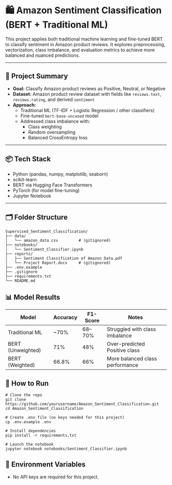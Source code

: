 # 🛍️ Amazon Sentiment Classification (BERT + Traditional ML)

This project applies both traditional machine learning and fine-tuned BERT to classify sentiment in Amazon product reviews. It explores preprocessing, vectorization, class imbalance, and evaluation metrics to achieve more balanced and nuanced predictions.

---

## 🧠 Project Summary

- **Goal:** Classify Amazon product reviews as Positive, Neutral, or Negative
- **Dataset:** Amazon product review dataset with fields like `reviews.text`, `reviews.rating`, and derived `sentiment`
- **Approach:**
  - Traditional ML (TF-IDF + Logistic Regression / other classifiers)
  - Fine-tuned `bert-base-uncased` model
  - Addressed class imbalance with:
    - Class weighting
    - Random oversampling
    - Balanced CrossEntropy loss

---

## 📦 Tech Stack

- Python (pandas, numpy, matplotlib, seaborn)
- scikit-learn
- BERT via Hugging Face Transformers
- PyTorch (for model fine-tuning)
- Jupyter Notebook

---

## 🗂️ Folder Structure

```
Supervised_Sentiment_Classification/
├── data/
│   └── amazon_data.csv         # (gitignored)
├── notebooks/
│   └── Sentiment_Classifier.ipynb
├── reports/
│   ├── Sentiment Classification of Amazon Data.pdf
│   └── Project Report.docx     # (gitignored)
├── .env.example
├── .gitignore
├── requirements.txt
└── README.md
```

## 📊 Model Results

| Model             | Accuracy | F1-Score | Notes                           |
| ----------------- | -------- | -------- | ------------------------------- |
| Traditional ML    | \~70%    | 68–70%   | Struggled with class imbalance  |
| BERT (Unweighted) | 71%      | 48%      | Over-predicted Positive class   |
| BERT (Weighted)   | 66.8%    | 66%      | More balanced class performance |

## 🧪 How to Run
```
# Clone the repo
git clone https://github.com/yourusername/Amazon_Sentiment_Classification.git
cd Amazon_Sentiment_Classification

# Create .env file (no keys needed for this project)
cp .env.example .env

# Install dependencies
pip install -r requirements.txt

# Launch the notebook
jupyter notebook notebooks/Sentiment_Classifier.ipynb
```

## 🔐 Environment Variables
- No API keys are required for this project.


